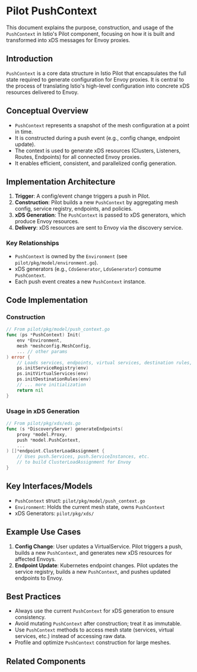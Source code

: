 # Pilot PushContext

This document explains the purpose, construction, and usage of the `PushContext` in Istio's Pilot component, focusing on how it is built and transformed into xDS messages for Envoy proxies.

## Introduction

`PushContext` is a core data structure in Istio Pilot that encapsulates the full state required to generate configuration for Envoy proxies. It is central to the process of translating Istio's high-level configuration into concrete xDS resources delivered to Envoy.

## Conceptual Overview

- `PushContext` represents a snapshot of the mesh configuration at a point in time.
- It is constructed during a push event (e.g., config change, endpoint update).
- The context is used to generate xDS resources (Clusters, Listeners, Routes, Endpoints) for all connected Envoy proxies.
- It enables efficient, consistent, and parallelized config generation.

## Implementation Architecture

1. **Trigger**: A config/event change triggers a push in Pilot.
2. **Construction**: Pilot builds a new `PushContext` by aggregating mesh config, service registry, endpoints, and policies.
3. **xDS Generation**: The `PushContext` is passed to xDS generators, which produce Envoy resources.
4. **Delivery**: xDS resources are sent to Envoy via the discovery service.

### Key Relationships
- `PushContext` is owned by the `Environment` (see `pilot/pkg/model/environment.go`).
- xDS generators (e.g., `CdsGenerator`, `LdsGenerator`) consume `PushContext`.
- Each push event creates a new `PushContext` instance.

## Code Implementation

### Construction

```go
// From pilot/pkg/model/push_context.go
func (ps *PushContext) Init(
    env *Environment,
    mesh *meshconfig.MeshConfig,
    ... // other params
) error {
    // Loads services, endpoints, virtual services, destination rules, etc.
    ps.initServiceRegistry(env)
    ps.initVirtualServices(env)
    ps.initDestinationRules(env)
    // ... more initialization
    return nil
}
```

### Usage in xDS Generation

```go
// From pilot/pkg/xds/eds.go
func (s *DiscoveryServer) generateEndpoints(
    proxy *model.Proxy,
    push *model.PushContext,
    ...
) []*endpoint.ClusterLoadAssignment {
    // Uses push.Services, push.ServiceInstances, etc.
    // to build ClusterLoadAssignment for Envoy
}
```

## Key Interfaces/Models

- `PushContext` struct: `pilot/pkg/model/push_context.go`
- `Environment`: Holds the current mesh state, owns `PushContext`
- xDS Generators: `pilot/pkg/xds/`

## Example Use Cases

1. **Config Change**: User updates a VirtualService. Pilot triggers a push, builds a new `PushContext`, and generates new xDS resources for affected Envoys.
2. **Endpoint Update**: Kubernetes endpoint changes. Pilot updates the service registry, builds a new `PushContext`, and pushes updated endpoints to Envoy.

## Best Practices

- Always use the current `PushContext` for xDS generation to ensure consistency.
- Avoid mutating `PushContext` after construction; treat it as immutable.
- Use `PushContext` methods to access mesh state (services, virtual services, etc.) instead of accessing raw data.
- Profile and optimize `PushContext` construction for large meshes.

## Related Components
